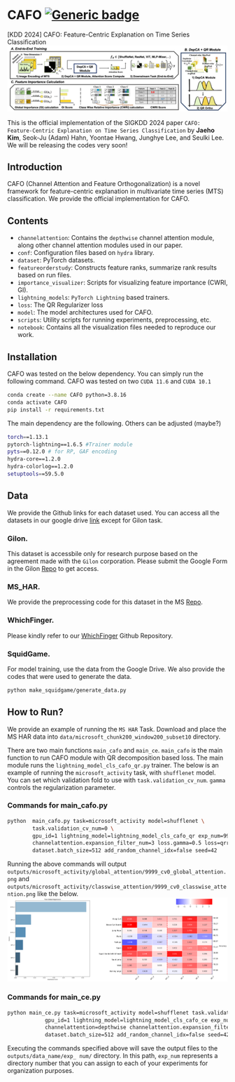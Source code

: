 
# CAFO [![Generic badge](https://img.shields.io/badge/code-official-green.svg)](https://shields.io/)
[KDD 2024] CAFO: Feature-Centric Explanation on Time Series Classification
![Overview](./figures/overview.jpg)


This is the official implementation of the SIGKDD 2024 paper `CAFO: Feature-Centric Explanation on Time Series Classification` by **Jaeho Kim**, Seok-Ju (Adam) Hahn, Yoontae Hwang, Junghye Lee, and Seulki Lee. 
We will be releasing the codes very soon!

## Introduction
CAFO (Channel Attention and Feature Orthogonalization) is a novel framework for feature-centric explanation in multivariate time series (MTS) classification. We provide the official implementation for CAFO.



## Contents
- `channelattention`: Contains the `depthwise` channel attention module, along other channel attention modules used in our paper.
- `conf`: Configuration files based on `hydra` library. 
- `dataset`: PyTorch datasets.
- `featureorderstudy`: Constructs feature ranks, summarize rank results based on run files.
- `importance_visualizer`: Scripts for visualizing feature importance (CWRI, GI).
- `lightning_models`: `PyTorch Lightning` based trainers.
- `loss`: The QR Regularizer loss
- `model`: The model architectures used for CAFO.
- `scripts`: Utility scripts for running experiments, preprocessing, etc.
- `notebook`: Contains all the visualization files needed to reproduce our work.

## Installation
CAFO was tested on the below dependency. You can simply run the following command. CAFO was tested on two `CUDA 11.6` and `CUDA 10.1`
```sh
conda create --name CAFO python=3.8.16
conda activate CAFO
pip install -r requirements.txt
```

The main dependency are the following. Others can be adjusted (maybe?)
```sh
torch==1.13.1
pytorch-lightning==1.6.5 #Trainer module
pyts==0.12.0 # for RP, GAF encoding
hydra-core==1.2.0
hydra-colorlog==1.2.0
setuptools==59.5.0
```


## Data
We provide the Github links for each dataset used. 
You can access all the datasets in our google drive [link](https://drive.google.com/drive/folders/16Xks-9O6BeTFHOba9-HZRZcnd2GnrUVg?usp=sharing) except for Gilon task. 

### Gilon.
This dataset is accessbile only for research purpose based on the agreement made with the `Gilon` corporation. Please submit the Google Form in the Gilon [Repo](https://github.com/Gilon-Inc/GILON-MULTITASK-DATASET) to get access.

### MS_HAR.
We provide the preprocessing code for this dataset in the MS [Repo](https://github.com/jaeho3690/Microsoft_HAR_dataset_processing_code).

### WhichFinger.
Please kindly refer to our [WhichFinger](https://github.com/jaeho3690/WhichFinger-MTS-Dataset) Github Repository.

### SquidGame.
For model training, use the data from the Google Drive.
We also provide the codes that were used to generate the data.
```sh
python make_squidgame/generate_data.py
```


## How to Run?
We provide an example of running the `MS HAR` Task. Download and place the MS HAR data into `data/microsoft_chunk200_window200_subset10` directory.

There are two main functions `main_cafo` and `main_ce`. `main_cafo` is the main function to run CAFO module with QR decomposition based loss. The main module runs the `lightning_model_cls_cafo_qr.py` trainer. The below is an example of running the `microsoft_activity` task, with `shufflenet` model. You can set which validation fold to use with `task.validation_cv_num`. `gamma` controls the regularization parameter.


### Commands for main_cafo.py
``` sh
python  main_cafo.py task=microsoft_activity model=shufflenet \
        task.validation_cv_num=0 \
        gpu_id=1 lightning_model=lightning_model_cls_cafo_qr exp_num=9999 \
        channelattention.expansion_filter_num=3 loss.gamma=0.5 loss=qrregularizer \
        dataset.batch_size=512 add_random_channel_idx=false seed=42 
```

Running the above commands will output `outputs/microsoft_activity/global_attention/9999_cv0_global_attention.png` and `outputs/microsoft_activity/classwise_attention/9999_cv0_classwise_attention.png` like the below.
![Output](./figures/outputs.png)

### Commands for main_ce.py
``` sh
python main_ce.py task=microsoft_activity model=shufflenet task.validation_cv_num=0\
            gpu_id=1 lightning_model=lightning_model_cls_cafo_ce exp_num=9998 \
            channelattention=depthwise channelattention.expansion_filter_num=3\
            dataset.batch_size=512 add_random_channel_idx=false seed=42
```

Executing the commands specified above will save the output files to the `outputs/data_name/exp_ num/` directory. In this path, `exp_num` represents a directory number that you can assign to each of your experiments for organization purposes.
